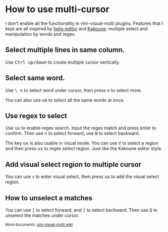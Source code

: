 # How to use multi-cursor

I don't enable all the functionality in vim-visual-multi plugins.
Features that I kept are all inspired by
[helix-editor](https://helix-editor.com/) and [Kakoune](https://kakoune.org/):
multiple select and manipulation by words and regex.

## Select multiple lines in same column.

Use <kbd>Ctrl up/down</kbd> to create multiple cursor vertically.

## Select same word.

Use <kbd>\ n</kbd> to select word under cursor, then press <kbd>n</kbd> to select more.

You can also use <kbd>uA</kbd> to select all the same words at once.

## Use regex to select

Use <kbd>ux</kbd> to enable regex search. Input the regex match and press enter to confirm.
Then use <kbd>n</kbd> to select forward, use <kbd>N</kbd> to select backward.

The key <kbd>ux</kbd> is also usable in visual mode. You can use <kbd>V</kbd> to select a region
and then press <kbd>ux</kbd> to regex select region. Just like the Kakoune editor style.

## Add visual select region to multiple cursor

You can use `v` to enter visual select, then press <kbd>ua</kbd> to add the visual select
region.

## How to unselect a matches

You can use <kbd>]</kbd> to select forward, and <kbd>[</kbd> to select backward. Then use
<kbd>Q</kbd> to unselect the matches under cursor.

<sub>More documents: <a href="https://github.com/mg979/vim-visual-multi/wiki/Mappings">vim-visual-multi wiki</a></sub>
